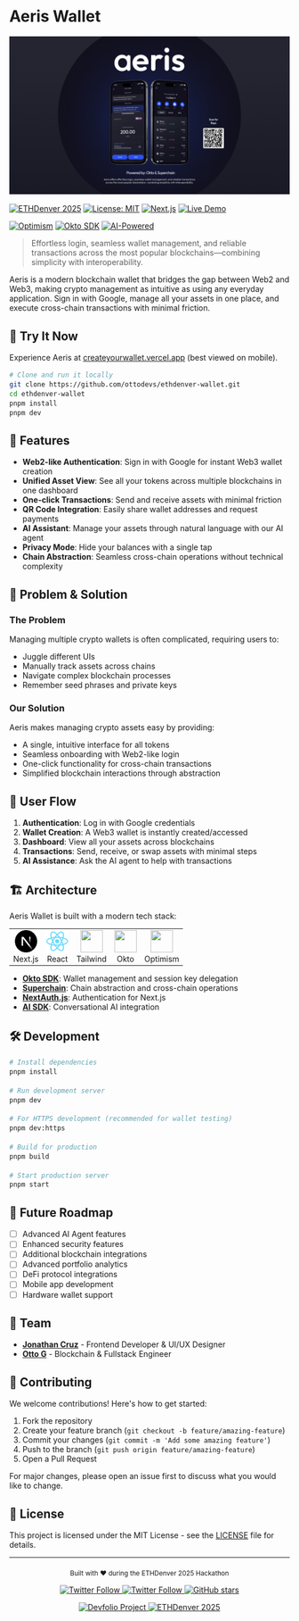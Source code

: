 # Aeris Wallet

![Aeris Banner](/docs/assets/aeris-banner.png)

[![ETHDenver 2025](https://img.shields.io/badge/ETHDenver-2025-6A3BE4?style=for-the-badge&logo=ethereum&logoColor=white)](https://ethdenver2025.devfolio.co/quadratic-voting)
[![License: MIT](https://img.shields.io/badge/License-MIT-yellow?style=for-the-badge)](https://opensource.org/licenses/MIT)
[![Next.js](https://img.shields.io/badge/Next.js-14.2.16-black?style=for-the-badge&logo=next.js)](https://nextjs.org/)
[![Live Demo](https://img.shields.io/badge/Demo-Live-brightgreen?style=for-the-badge)](https://createyourwallet.vercel.app)

[![Optimism](https://img.shields.io/badge/Optimism-Superchain-FF0420?style=for-the-badge&logo=optimism&logoColor=white)](https://www.optimism.io/)
[![Okto SDK](https://img.shields.io/badge/Powered_by-Okto-4364F9?style=for-the-badge)](https://www.okto.tech/)
[![AI-Powered](https://img.shields.io/badge/AI-Powered-9cf?style=for-the-badge&logo=openai&logoColor=white)](https://ai.vercel.ai/)

> Effortless login, seamless wallet management, and reliable transactions across the most popular blockchains—combining simplicity with interoperability.

Aeris is a modern blockchain wallet that bridges the gap between Web2 and Web3, making crypto management as intuitive as using any everyday application. Sign in with Google, manage all your assets in one place, and execute cross-chain transactions with minimal friction.

## 🚀 Try It Now

Experience Aeris at [createyourwallet.vercel.app](https://createyourwallet.vercel.app) (best viewed on mobile).

```bash
# Clone and run it locally
git clone https://github.com/ottodevs/ethdenver-wallet.git
cd ethdenver-wallet
pnpm install
pnpm dev
```

## 🌟 Features

- **Web2-like Authentication**: Sign in with Google for instant Web3 wallet creation
- **Unified Asset View**: See all your tokens across multiple blockchains in one dashboard
- **One-click Transactions**: Send and receive assets with minimal friction
- **QR Code Integration**: Easily share wallet addresses and request payments
- **AI Assistant**: Manage your assets through natural language with our AI agent
- **Privacy Mode**: Hide your balances with a single tap
- **Chain Abstraction**: Seamless cross-chain operations without technical complexity

## 🧩 Problem & Solution

### The Problem

Managing multiple crypto wallets is often complicated, requiring users to:
- Juggle different UIs
- Manually track assets across chains
- Navigate complex blockchain processes
- Remember seed phrases and private keys

### Our Solution

Aeris makes managing crypto assets easy by providing:
- A single, intuitive interface for all tokens
- Seamless onboarding with Web2-like login
- One-click functionality for cross-chain transactions
- Simplified blockchain interactions through abstraction

## 🔄 User Flow

1. **Authentication**: Log in with Google credentials
2. **Wallet Creation**: A Web3 wallet is instantly created/accessed
3. **Dashboard**: View all your assets across blockchains
4. **Transactions**: Send, receive, or swap assets with minimal steps
5. **AI Assistance**: Ask the AI agent to help with transactions

## 🏗️ Architecture

Aeris Wallet is built with a modern tech stack:

<table>
  <tr>
    <td align="center"><img src="https://raw.githubusercontent.com/devicons/devicon/master/icons/nextjs/nextjs-original.svg" width="40" height="40"/><br />Next.js</td>
    <td align="center"><img src="https://raw.githubusercontent.com/devicons/devicon/master/icons/react/react-original.svg" width="40" height="40"/><br />React</td>
    <td align="center"><img src="https://tailwindcss.com/_next/static/media/tailwindcss-mark.d52e9897.svg" width="40" height="40"/><br />Tailwind</td>
    <td align="center"><img src="https://docs.okto.tech/images/brand-kit/icons/icon.png" width="40" height="40"/><br />Okto</td>
    <td align="center"><img src="https://www.optimism.io/brand/optimism-logo.svg" width="40" height="40"/><br />Optimism</td>
  </tr>
</table>

- **[Okto SDK](https://okto.xyz)**: Wallet management and session key delegation
- **[Superchain](https://www.optimism.io/superchain)**: Chain abstraction and cross-chain operations
- **[NextAuth.js](https://next-auth.js.org/)**: Authentication for Next.js
- **[AI SDK](https://ai.vercel.ai/)**: Conversational AI integration

## 🛠️ Development

```bash
# Install dependencies
pnpm install

# Run development server
pnpm dev

# For HTTPS development (recommended for wallet testing)
pnpm dev:https

# Build for production
pnpm build

# Start production server
pnpm start
```

## 🔮 Future Roadmap

- [ ] Advanced AI Agent features
- [ ] Enhanced security features
- [ ] Additional blockchain integrations
- [ ] Advanced portfolio analytics
- [ ] DeFi protocol integrations
- [ ] Mobile app development
- [ ] Hardware wallet support

## 👥 Team

- **[Jonathan Cruz](https://github.com/jcruzfff)** - Frontend Developer & UI/UX Designer
- **[Otto G](https://github.com/ottodevs)** - Blockchain & Fullstack Engineer

## 🤝 Contributing

We welcome contributions! Here's how to get started:

1. Fork the repository
2. Create your feature branch (`git checkout -b feature/amazing-feature`)
3. Commit your changes (`git commit -m 'Add some amazing feature'`)
4. Push to the branch (`git push origin feature/amazing-feature`)
5. Open a Pull Request

For major changes, please open an issue first to discuss what you would like to change.

## 📄 License

This project is licensed under the MIT License - see the [LICENSE](LICENSE) file for details.

---

<p align="center">
  <sub>Built with ❤️ during the ETHDenver 2025 Hackathon</sub>
</p>

<p align="center">
  <a href="https://twitter.com/jcruzfff">
    <img src="https://img.shields.io/twitter/follow/jcruzfff?style=social" alt="Twitter Follow" />
  </a>
  <a href="https://twitter.com/ottodevs">
    <img src="https://img.shields.io/twitter/follow/ottodevs?style=social" alt="Twitter Follow" />
  </a>
  <a href="https://github.com/ottodevs/ethdenver-wallet">
    <img src="https://img.shields.io/github/stars/ottodevs/ethdenver-wallet?style=social" alt="GitHub stars" />
  </a>
</p>

<p align="center">
  <a href="https://devfolio.co/projects/aeris-375a">
    <img src="https://img.shields.io/badge/Devfolio-Project-blue?style=flat" alt="Devfolio Project" />
  </a>
  <a href="https://ethdenver.com">
    <img src="https://img.shields.io/badge/ETHDenver-2025-purple?style=flat" alt="ETHDenver 2025" />
  </a>
</p>
